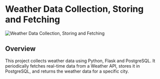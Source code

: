 # Weather Data Collection, Storing and Fetching

![Weather Data Collection, Storing and Fetching](https://img.shields.io/badge/Weather%20Data%20Collection%20and%20Analysis-Python%20%7C%20PostgreSQL%20%7C%20Kafka%20%7C%20Pandas-blue)

## Overview

This project collects weather data using Python, Flask and PostgreSQL. It periodically fetches real-time data from a Weather API, stores it in PostgreSQL, and returns the weather data for a specific city.
